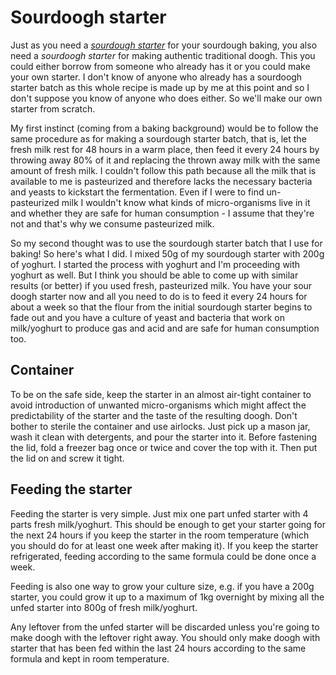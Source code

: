 # Sourdoogh starter
Just as you need a _[sourdough starter](Barbari.out.md#levain-mix)_ for your sourdough baking, you also need a _sourdoogh starter_ for making authentic traditional doogh. This you could either borrow from someone who already has it or you could make your own starter. I don't know of anyone who already has a sourdoogh starter batch as this whole recipe is made up by me at this point and so I don't suppose you know of anyone who does either. So we'll make our own starter from scratch.

My first instinct (coming from a baking background) would be to follow the same procedure as for making a sourdough starter batch, that is, let the fresh milk rest for 48 hours in a warm place, then feed it every 24 hours by throwing away 80% of it and replacing the thrown away milk with the same amount of fresh milk. I couldn't follow this path because all the milk that is available to me is pasteurized and therefore lacks the necessary bacteria and yeasts to kickstart the fermentation. Even if I were to find un-pasteurized milk I wouldn't know what kinds of micro-organisms live in it and whether they are safe for human consumption - I assume that they're not and that's why we consume pasteurized milk.

So my second thought was to use the sourdough starter batch that I use for baking! So here's what I did. I mixed 50g of my sourdough starter with 200g of yoghurt. I started the process with yoghurt and I'm proceeding with yoghurt as well. But I think you should be able to come up with similar results (or better) if you used fresh, pasteurized milk. You have your sour doogh starter now and all you need to do is to feed it every 24 hours for about a week so that the flour from the initial sourdough starter begins to fade out and you have a culture of yeast and bacteria that work on milk/yoghurt to produce gas and acid and are safe for human consumption too.

## Container
To be on the safe side, keep the starter in an almost air-tight container to avoid introduction of unwanted micro-organisms which might affect the predictability of the starter and the taste of the resulting doogh. Don't bother to sterile the container and use airlocks. Just pick up a mason jar, wash it clean with detergents, and pour the starter into it. Before fastening the lid, fold a freezer bag once or twice and cover the top with it. Then put the lid on and screw it tight.

## Feeding the starter
Feeding the starter is very simple. Just mix one part unfed starter with 4 parts fresh milk/yoghurt. This should be enough to get your starter going for the next 24 hours if you keep the starter in the room temperature (which you should do for at least one week after making it). If you keep the starter refrigerated, feeding according to the same formula could be done once a week.

Feeding is also one way to grow your culture size, e.g. if you have a 200g starter, you could grow it up to a maximum of 1kg overnight by mixing all the unfed starter into 800g of fresh milk/yoghurt.

Any leftover from the unfed starter will be discarded unless you're going to make doogh with the leftover right away. You should only make doogh with starter that has been fed within the last 24 hours according to the same formula and kept in room temperature.
